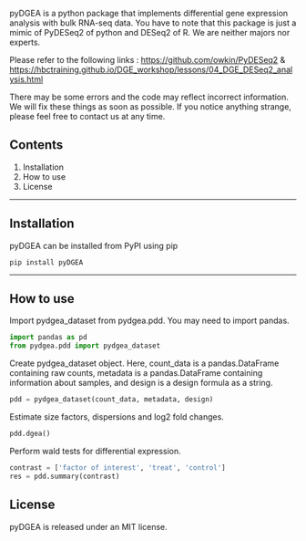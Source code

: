 pyDGEA is a python package that implements differential gene expression analysis with bulk RNA-seq data. 
You have to note that this package is just a mimic of PyDESeq2 of python and DESeq2 of R. We are neither majors nor experts. 

Please refer to the following links : https://github.com/owkin/PyDESeq2 & https://hbctraining.github.io/DGE_workshop/lessons/04_DGE_DESeq2_analysis.html

There may be some errors and the code may reflect incorrect information. We will fix these things as soon as possible. 
If you notice anything strange, please feel free to contact us at any time.

## Contents

1. Installation
2. How to use
3. License

---
## Installation
pyDGEA can be installed from PyPI using pip
```
pip install pyDGEA
```

---
## How to use
Import pydgea_dataset from pydgea.pdd. You may need to import pandas.
```python
import pandas as pd
from pydgea.pdd import pydgea_dataset
```
Create pydgea_dataset object. Here, count_data is a pandas.DataFrame containing raw counts, metadata is a pandas.DataFrame containing information about samples, and design is a design formula as a string.
```python
pdd = pydgea_dataset(count_data, metadata, design)
```
Estimate size factors, dispersions and log2 fold changes.
```python
pdd.dgea()
```
Perform wald tests for differential expression.
```python
contrast = ['factor of interest', 'treat', 'control']
res = pdd.summary(contrast)
```

## License
pyDGEA is released under an MIT license.
